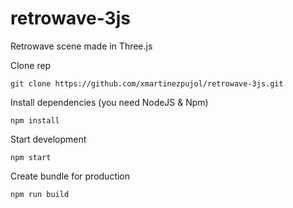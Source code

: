 # retrowave-3js
Retrowave scene made in Three.js

Clone rep
``` shell
git clone https://github.com/xmartinezpujol/retrowave-3js.git
```

Install dependencies (you need NodeJS & Npm)
``` shell
npm install
```

Start development
``` shell
npm start 
```

Create bundle for production
``` shell
npm run build

